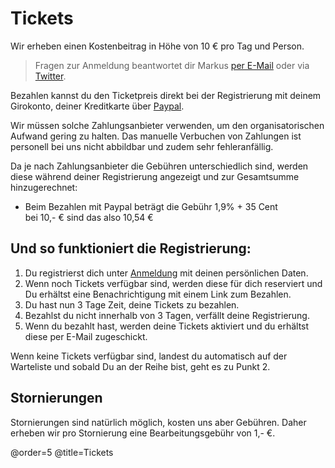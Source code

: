 # Tickets

Wir erheben einen Kostenbeitrag in Höhe von 10 € pro Tag und Person.

> Fragen zur Anmeldung beantwortet dir Markus [per E-Mail](mailto:anmeldung@barcamp-rheinmain.de)
> oder via [Twitter](https://twitter.com/bc_rm).

Bezahlen kannst du den Ticketpreis direkt bei der Registrierung mit deinem Girokonto, deiner Kreditkarte über 
[Paypal](https://www.paypal.com/de/webapps/mpp/personal).

Wir müssen solche Zahlungsanbieter verwenden, um den organisatorischen Aufwand gering zu halten. Das manuelle Verbuchen 
von Zahlungen ist personell bei uns nicht abbildbar und zudem sehr fehleranfällig.

Da je nach Zahlungsanbieter die Gebühren unterschiedlich sind, werden diese während deiner Registrierung angezeigt
und zur Gesamtsumme hinzugerechnet:

 * Beim Bezahlen mit Paypal beträgt die Gebühr 1,9% + 35 Cent  
   bei 10,- € sind das also 10,54 €
   
## Und so funktioniert die Registrierung:

 1. Du registrierst dich unter [Anmeldung](/anmeldung) mit deinen persönlichen Daten.
 2. Wenn noch Tickets verfügbar sind, werden diese für dich reserviert und Du erhältst eine Benachrichtigung mit einem
   Link zum Bezahlen. 
 3. Du hast nun 3 Tage Zeit, deine Tickets zu bezahlen. 
 4. Bezahlst du nicht innerhalb von 3 Tagen, verfällt deine Registrierung.
 5. Wenn du bezahlt hast, werden deine Tickets aktiviert und du erhältst diese per E-Mail zugeschickt.
 
Wenn keine Tickets verfügbar sind, landest du automatisch auf der Warteliste und sobald Du an der Reihe bist, geht es zu Punkt 2.  

## Stornierungen

Stornierungen sind natürlich möglich, kosten uns aber Gebühren. Daher erheben wir pro Stornierung eine 
Bearbeitungsgebühr von 1,- €.

@order=5
@title=Tickets
